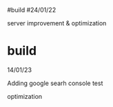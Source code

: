 #build
#24/01/22

server improvement & optimization


# build



14/01/23

Adding google searh console test

optimization
